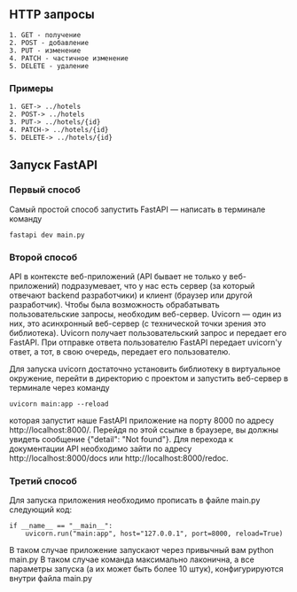 ## HTTP запросы
    1. GET - получение
    2. POST - добавление
    3. PUT - изменение
    4. PATCH - частичное изменение
    5. DELETE - удаление

### Примеры
    1. GET-> ../hotels
    2. POST-> ../hotels
    3. PUT-> ../hotels/{id}
    4. PATCH-> ../hotels/{id}
    5. DELETE-> ../hotels/{id}

## Запуск FastAPI
### Первый способ
Самый простой способ запустить FastAPI — написать в терминале команду

    fastapi dev main.py

### Второй способ
API в контексте веб-приложений (API бывает не только у веб-приложений) подразумевает, что у нас есть сервер (за который отвечают backend разработчики) и клиент (браузер или другой разработчик). Чтобы была возможность обрабатывать пользовательские запросы, необходим веб-сервер. Uvicorn — один из них, это асинхронный веб-сервер (с технической точки зрения это библиотека). Uvicorn получает пользовательский запрос и передает его FastAPI. При отправке ответа пользователю FastAPI передает uvicorn'у ответ, а тот, в свою очередь, передает его пользователю. 

Для запуска uvicorn достаточно установить библиотеку в виртуальное окружение, перейти в директорию с проектом и запустить веб-сервер в терминале через команду 

    uvicorn main:app --reload

которая запустит наше FastAPI приложение на порту 8000 по адресу http://localhost:8000/. Перейдя по этой ссылке в браузере, вы должны увидеть сообщение {"detail": "Not found"}. Для перехода к документации API необходимо зайти по адресу http://localhost:8000/docs или http://localhost:8000/redoc.

### Третий способ
Для запуска приложения необходимо прописать в файле main.py следующий код:

    if __name__ == "__main__":
        uvicorn.run("main:app", host="127.0.0.1", port=8000, reload=True)
        
В таком случае приложение запускают через привычный вам
python main.py
В таком случае команда максимально лаконична, а все параметры запуска (а их может быть более 10 штук), конфигурируются внутри файла main.py